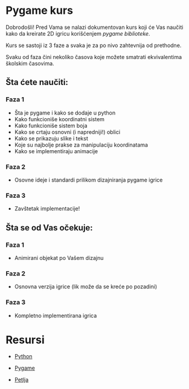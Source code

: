 # Pygame kurs

Dobrodošli! Pred Vama se nalazi dokumentovan kurs koji će Vas naučiti kako da kreirate 2D igricu korišćenjem *pygame biblioteke*.

Kurs se sastoji iz 3 faze a svaka je za po nivo zahtevnija od prethodne.

Svaku od faza čini nekoliko časova koje možete smatrati ekvivalentima školskim časovima.

## Šta ćete naučiti:

### Faza 1

* Šta je pygame i kako se dodaje u python
* Kako funkcioniše koordinatni sistem
* Kako funkcioniše sistem boja
* Kako se crtaju osnovni (i napredniji!) oblici
* Kako se prikazuju slike i tekst
* Koje su najbolje prakse za manipulaciju koordinatama
* Kako se implementiraju animacije 

### Faza 2

* Osovne ideje i standardi prilikom dizajniranja pygame igrice

### Faza 3

* Zavštetak implementacije!

## Šta se od Vas očekuje:

### Faza 1

* Animirani objekat po Vašem dizajnu

### Faza 2

* Osnovna verzija igrice (lik može da se kreće po pozadini)

### Faza 3

* Kompletno implementirana igrica

# Resursi

* [Python](https://www.python.org/)

* [Pygame](https://www.pygame.org/news)

* [Petlja](https://petlja.org/index)